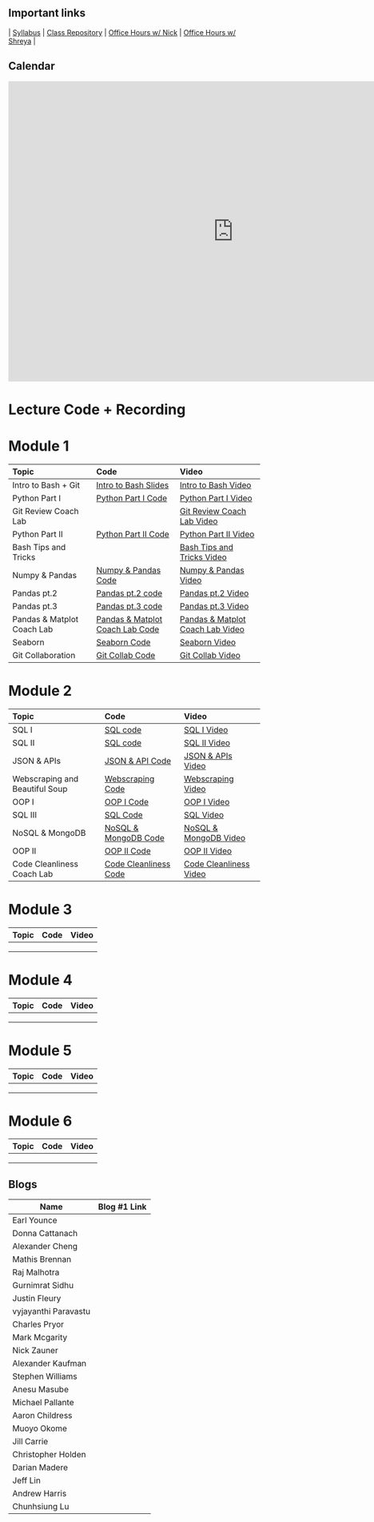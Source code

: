 ## Important links 


| [Syllabus](https://drive.google.com/file/d/1GV1nO8scPDJ6YRjHhkZdivPyLsZ90CQx/view?usp=sharing) | [Class Repository](https://github.com/learn-co-students/DC-DS-111819) | [Office Hours w/ Nick](https://calendar.google.com/calendar/selfschedsstoken=UUx6U3VZT2pSLTE5fGRlZmF1bHR8ZTdkZjkyZDM3NjQxMWIwZGQzNmNlNzQ3YWU3ZWUwODg) | [Office Hours w/ Shreya](https://calendar.google.com/calendar/selfschedsstoken=UUNaR1V6Q1drN3BZfGRlZmF1bHR8MDg3MDk5NTNhYzIyYzRmNTQ2ZGZkMTgzMTJhMzU1YmM) |


## Calendar
<iframe src="https://calendar.google.com/calendar/b/1/embed?height=600&amp;wkst=1&amp;bgcolor=%23ffffff&amp;ctz=America%2FNew_York&amp;src=ZmxhdGlyb25zY2hvb2wuY29tX2w5dGwyOXNsaGFxODVlZWgzMnJ0YmtqcGE0QGdyb3VwLmNhbGVuZGFyLmdvb2dsZS5jb20&amp;color=%238A2D38&amp;mode=WEEK&amp;showTabs=1&amp;showTitle=0&amp;showTz=0&amp;showCalendars=0&amp;showPrint=1&amp;showDate=1" style="border-width:0" width="900" height="600" frameborder="0" scrolling="no"></iframe>

# Lecture Code + Recording
# Module 1

| Topic                                  | Code                | Video                |
|:---|:---|:---|
|Intro to Bash + Git|<a href="https://github.com/learn-co-students/dc-ds-111819/tree/master/module-1/day-1-bash-git">Intro to Bash Slides</a>|<a href="https://www.youtube.com/watch?v=wQ5yluk02nA">Intro to Bash Video</a>|
|Python Part I|<a href="https://github.com/learn-co-students/dc-ds-111819/blob/master/module-1/day-2-python-1/python-fundamentals-enkeboll.ipynb">Python Part I Code</a>|<a href="https://www.youtube.com/watch?v=LaGO7WCJV24">Python Part I Video</a>|
|Git Review Coach Lab| |[Git Review Coach Lab Video](https://youtu.be/4DA-JJZpjzQ)|
|Python Part II|<a href="https://github.com/learn-co-students/dc-ds-111819/blob/master/module-1/day-3-python-2/python-2-enkeboll.ipynb">Python Part II Code</a>|<a href="https://www.youtube.com/watch?v=xJUm6q7uyY8">Python Part II Video</a>|
|Bash Tips and Tricks| |<a href="https://www.youtube.com/watch?v=jRHKo7r_HMA">Bash Tips and Tricks Video</a>|
|Numpy & Pandas|[Numpy & Pandas Code](https://github.com/learn-co-students/dc-ds-111819/tree/master/module-1/day-4-numpy-pandas) |[Numpy & Pandas Video](https://youtu.be/DWPqPPH66Rs)|
|Pandas pt.2|[Pandas pt.2 code](https://github.com/learn-co-students/dc-ds-111819/blob/master/module-1/day-5-pandas-1/pandas-1-nick.ipynb)|[Pandas pt.2 Video](https://youtu.be/DyAif6a1Rgo)|
|Pandas pt.3|[Pandas pt.3 code](https://github.com/learn-co-students/dc-ds-111819/tree/master/module-1/day-6-pandas-3)|[Pandas pt.3 Video](https://www.youtube.com/watch?v=xbPU0FrfPG0)|
|Pandas & Matplot Coach Lab| [Pandas & Matplot Coach Lab Code](https://github.com/learn-co-students/dc-ds-111819/tree/master/module-1/day-6-pandas-matplotlib) | [Pandas & Matplot Coach Lab Video](https://youtu.be/BN7mJvWrm9g)
|Seaborn|[Seaborn Code](https://github.com/learn-co-students/dc-ds-111819/tree/master/module-1/day-7-seaborn)|[Seaborn Video](https://www.youtube.com/watch?v=22x08oiFFw8)|
|Git Collaboration|[Git Collab Code](https://github.com/learn-co-students/dc-ds-111819/tree/master/module-1/day-8-collaborative-git)|[Git Collab Video](https://youtu.be/6f5y_jRgk4o)|



# Module 2
| Topic                                  | Code                | Video                |
|:---|:---|:---|
|SQL I|[SQL code](https://github.com/learn-co-students/dc-ds-111819/blob/master/module-2/day-1-sql/sql-to-pandas.ipynb) |[SQL I Video](https://www.youtube.com/watch?v=R2RMci_v3XA&feature=youtu.be)|
|SQL II|[SQL code](https://github.com/learn-co-students/dc-ds-111819/blob/master/module-2/day-1-sql/sql-to-pandas.ipynb)|[SQL II Video](https://youtu.be/RMl459PdiWQ)|
|JSON & APIs | [JSON & API Code](https://github.com/learn-co-students/dc-ds-111819/blob/master/module-2/day-3-json-api/json-api.ipynb) | [JSON & APIs Video](https://youtu.be/ijkdkUmz9WE) |
|Webscraping and Beautiful Soup| [Webscraping Code](https://github.com/learn-co-students/dc-ds-111819/blob/master/module-2/day-4-webscraping/webscraping.ipynb)| [Webscraping Video](https://youtu.be/bRX6OVfCheU)|
|OOP I|[OOP I Code](https://github.com/learn-co-students/dc-ds-111819/blob/master/module-2/day-2-oop-1/OOP.ipynb)|[OOP I Video](https://youtu.be/vnVQIHCQjyY)|
|SQL III|[SQL Code](https://github.com/learn-co-students/dc-ds-111819/blob/master/module-2/day-5-sql-3/more-sql.ipynb)|[SQL Video](https://youtu.be/-_Ap00X-pGQ)|
|NoSQL & MongoDB|[NoSQL & MongoDB Code](https://github.com/learn-co-students/dc-ds-111819/blob/master/module-2/day-6-nosql-mongo/nosql.ipynb)|[NoSQL & MongoDB Video](https://youtu.be/qfCNXSh4eCk)|
|OOP II|[OOP II Code](https://github.com/learn-co-students/dc-ds-111819/blob/master/module-2/day-6-more-oop/oop-2.ipynb)|[OOP II Video](https://youtu.be/OkhnMicezqw)|
|Code Cleanliness Coach Lab|[Code Cleanliness Code](https://github.com/learn-co-students/dc-ds-111819/blob/master/module-2/coding-best-practies/coding_best_practices.ipynb)|[Code Cleanliness Video]()|


# Module 3
| Topic                                  | Code                | Video                |
|:---|:---|:---|
||||
||||
||||


# Module 4
| Topic                                  | Code                | Video                |
|:---|:---|:---|
||||
||||
||||

# Module 5
| Topic                                  | Code                | Video                |
|:---|:---|:---|
||||
||||
||||

# Module 6
| Topic                                  | Code                | Video                |
|:---|:---|:---|
||||
||||
||||


## Blogs

|  Name | Blog #1 Link |
| --- | --- |
| Earl Younce          | |
| Donna Cattanach      | |
| Alexander Cheng      | |
| Mathis Brennan       | |
| Raj Malhotra         | |
| Gurnimrat Sidhu      | |
| Justin Fleury        | |
| vyjayanthi Paravastu | |
| Charles Pryor        | |
| Mark Mcgarity        | |
| Nick Zauner          | |
| Alexander Kaufman    | |
| Stephen Williams     | |
| Anesu Masube         | |
| Michael Pallante     | |
| Aaron Childress      | |
| Muoyo Okome          | |
| Jill Carrie          | |
| Christopher Holden   | |
| Darian Madere        | |
| Jeff Lin             | |
| Andrew Harris        | |
| Chunhsiung Lu        | |
